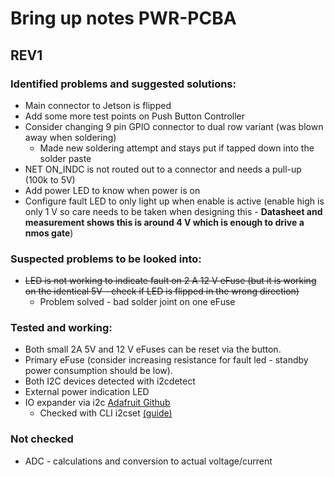 # Bring up notes PWR-PCBA

## REV1

### Identified problems and suggested solutions:

* Main connector to Jetson is flipped
* Add some more test points on Push Button Controller
* Consider changing 9 pin GPIO connector to dual row variant (was blown away when soldering)
  * Made new soldering attempt and stays put if tapped down into the solder paste
* NET ON_INDC is not routed out to a connector and needs a pull-up (100k to 5V)
* Add power LED to know when power is on
* Configure fault LED to only light up when enable is active (enable high is only 1 V so care needs to be taken when designing this - **Datasheet and measurement shows this is around 4 V which is enough to drive a nmos gate**)

### Suspected problems to be looked into:

* ~~LED is not working to indicate fault on 2 A 12 V eFuse (but it is working on the identical 5V - check if LED is flipped in the wrong direction)~~
  * Problem solved - bad solder joint on one eFuse

### Tested and working:

* Both small 2A 5V and 12 V eFuses can be reset via the button.
* Primary eFuse (consider increasing resistance for fault led - standby power consumption should be low). 
* Both I2C devices detected with i2cdetect
* External power indication LED
* IO expander via i2c [Adafruit Github](https://github.com/adafruit/Adafruit-Raspberry-Pi-Python-Code/tree/legacy)
  * Checked with CLI i2cset [(guide)](https://www.raspberrypi-spy.co.uk/2013/07/how-to-use-a-mcp23017-i2c-port-expander-with-the-raspberry-pi-part-1/)

### Not checked

* ADC - calculations and conversion to actual voltage/current



